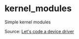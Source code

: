 # kernel_modules
Simple kernel modules

Source: [Let's code a device driver](https://www.youtube.com/playlist?list=PLCGpd0Do5-I3b5TtyqeF1UdyD4C-S-dMa)
